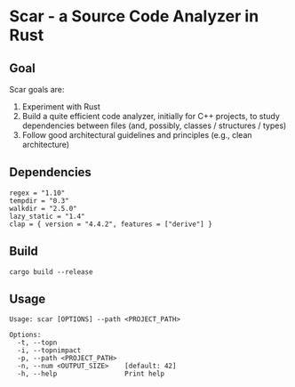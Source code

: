# Scar - a Source Code Analyzer in Rust

## Goal
Scar goals are:

1. Experiment with Rust
2. Build a quite efficient code analyzer, initially for C++ projects, to study
   dependencies between files (and, possibly, classes / structures / types)
3. Follow good architectural guidelines and principles (e.g., clean
   architecture)

## Dependencies

```
regex = "1.10"
tempdir = "0.3"
walkdir = "2.5.0"
lazy_static = "1.4"
clap = { version = "4.4.2", features = ["derive"] }
```

## Build

```
cargo build --release
```

## Usage

```
Usage: scar [OPTIONS] --path <PROJECT_PATH>

Options:
  -t, --topn
  -i, --topnimpact
  -p, --path <PROJECT_PATH>
  -n, --num <OUTPUT_SIZE>    [default: 42]
  -h, --help                 Print help
```

